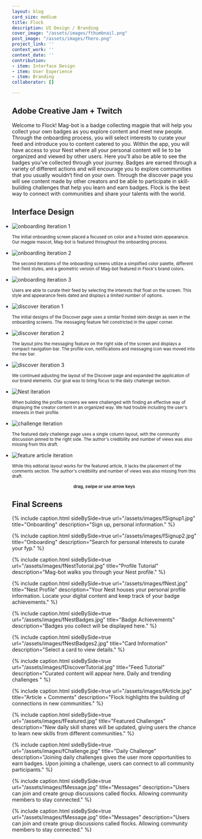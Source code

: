 ```yaml
---
layout: blog
card_size: medium
title: Flock
description: UI Design / Branding
cover_image: "/assets/images/fthumbnail.png"
post_image: "/assets/images/fhero.png"
project_link: ''
context_work: ''
context_date: ''
contribution:
- item: Interface Design
- item: User Experience
- item: Branding
collaborator: []

---
```

## Adobe Creative Jam + Twitch

Welcome to Flock! Mag-bot is a badge collecting magpie that will help you collect your own badges as you explore content and meet new people. Through the onboarding process, you will select interests to curate your feed and introduce you to content catered to you. Within the app, you will have access to your Nest where all your personal content will lie to be organized and viewed by other users. Here you’ll also be able to see the badges you’ve collected through your journey. Badges are earned through a variety of different actions and will encourage you to explore communities that you usually wouldn’t find on your own. Through the discover page you will see content made by other creators and be able to participate in skill-building challenges that help you learn and earn badges. Flock is the best way to connect with communities and share your talents with the world.

## Interface Design

<style>

.glide ul {

max-width: initial;

}

.glide img {

pointer-events: none;

}

.glide__slides {

padding-left: 0;

}

.glide .glide__slide {

opacity: 1; transform: scale(1);

}

</style>

<div class="glide mt4">

<div class="glide__track" data-glide-el="track">

<ul class="glide__slides">

<li class="glide__slide" style="text-align: left;"> <img src="/assets/images/fDraft1.jpg" alt="onboarding iteration 1">

<small>The initial onboarding screen placed a focused on color and a frosted skim appearance. Our magpie mascot, Mag-bot is featured throughout the onboarding process.</small>

</li>

<li class="glide__slide" style="text-align: left;"> <img src="/assets/images/fDraft2.jpg" alt="onboarding iteration 2">

<small>The second iterations of the onboarding screens utilize a simplified color palette, different text-field styles, and a geometric version of Mag-bot featured in Flock's brand colors.</small>

</li>

<li class="glide__slide" style="text-align: left;"> <img src="/assets/images/fDraft3.jpg" alt="onboarding iteration 3">

<small>Users are able to curate their feed by selecting the interests that float on the screen. This style and appearance feels dated and displays a limited number of options.</small>

</li>

<li class="glide__slide" style="text-align: left;"> <img src="/assets/images/fDraft4.jpg" alt="discover iteration 1">

<small>The initial designs of the Discover page uses a similar frosted skim design as seen in the onboarding screens. The messaging feature felt constricted in the upper corner.</small>

</li>

<li class="glide__slide" style="text-align: left;"> <img src="/assets/images/fDraft5.jpg" alt="discover iteration 2">

<small>The layout pins the messaging feature on the right side of the screen and displays a compact navigation bar. The profile icon, notifications and messaging icon was moved into the nav bar.</small>

</li>

<li class="glide__slide" style="text-align: left;"> <img src="/assets/images/fDraft6.jpg" alt="discover iteration 3">

<small>We continued adjusting the layout of the Discover page and expanded the application of our brand elements. Our goal was to bring focus to the daily challenge section.</small>

</li>

<li class="glide__slide" style="text-align: left;"> <img src="/assets/images/fDraft7.jpg" alt="Nest iteration">

<small>When building the profile screens we were challenged with finding an effective way of displaying the creator content in an organized way. We had trouble including the user's interests in their profile.</small>

</li>

<li class="glide__slide" style="text-align: left;"> <img src="/assets/images/fDraft8.jpg" alt="challenge iteration">

<small>The featured daily challenge page uses a single column layout, with the community discussion pinned to the right side. The author's credibility and number of views was also missing from this draft.</small>

</li>

<li class="glide__slide" style="text-align: left;"> <img src="/assets/images/fDraft9.jpg" alt="feature article iteration">

<small>While this editorial layout works for the featured article, it lacks the placement of the comments section. The author's credibility and number of views was also missing from this draft.</small>

</li>

</ul>

</div>

<small style="text-align: center; color: var(--ink-6); font-weight: 600; display: block;">drag, swipe or use arrow keys</small>

</div>

## Final Screens

{% include caption.html sideBySide=true url="/assets/images/fSignup1.jpg" title="Onboarding" description="Sign up, personal information." %}

{% include caption.html sideBySide=true url="/assets/images/fSignup2.jpg" title="Onboarding" description="Search for personal interests to curate your fyp." %}

{% include caption.html sideBySide=true url="/assets/images/fNestTutorial.jpg" title="Profile Tutorial" description="Mag-bot walks you through your Nest profile." %}

{% include caption.html sideBySide=true url="/assets/images/fNest.jpg" title="Nest Profile" description="Your Nest houses your personal profile information. Locate your digital content and keep track of your badge achievements." %}

{% include caption.html sideBySide=true url="/assets/images/fNestBadges.jpg" title="Badge Achievements" description="Badges you collect will be displayed here." %}

{% include caption.html sideBySide=true url="/assets/images/fNestBadges2.jpg" title="Card Information" description="Select a card to view details." %}

{% include caption.html sideBySide=true url="/assets/images/fDiscoverTutorial.jpg" title="Feed Tutorial" description="Curated content will appear here. Daily and trending challenges " %}

{% include caption.html sideBySide=true url="/assets/images/fArticle.jpg" title="Article + Comments" description="Flock highlights the building of connections in new communities." %}

{% include caption.html sideBySide=true url="/assets/images/fFeatured.jpg" title="Featured Challenges" description="New daily skill shares will be updated, giving users the chance to learn new skills from different communities." %}

{% include caption.html sideBySide=true url="/assets/images/fChallenge.jpg" title="Daily Challenge" description="Joining daily challenges gives the user more opportunities to earn badges. Upon joining a challenge, users can connect to all community participants." %}

{% include caption.html sideBySide=true url="/assets/images/fMessage.jpg" title="Messages" description="Users can join and create group discussions called flocks. Allowing community members to stay connected." %}

{% include caption.html sideBySide=true url="/assets/images/fMessage.jpg" title="Messages" description="Users can join and create group discussions called flocks. Allowing community members to stay connected." %}